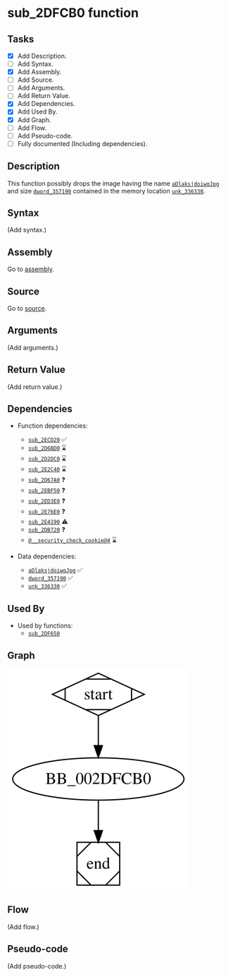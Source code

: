 # sub_2DFCB0 function

## Tasks

- [X] Add Description.
- [ ] Add Syntax.
- [X] Add Assembly.
- [ ] Add Source.
- [ ] Add Arguments.
- [ ] Add Return Value.
- [X] Add Dependencies.
- [X] Add Used By.
- [X] Add Graph.
- [ ] Add Flow.
- [ ] Add Pseudo-code.
- [ ] Fully documented (Including dependencies).

## Description

This function possibly drops the image having the name [`aDlaksjdoiwqJpg`](aDlaksjdoiwqJpg.md) and size [`dword_357190`](dword_357190.md) contained in the memory location [`unk_336330`](unk_336330.md).

## Syntax

(Add syntax.)

## Assembly

Go to [assembly](../asm/sub_2DFCB0.asm).

## Source

Go to [source](../cc/sub_2DFCB0.cc).

## Arguments

(Add arguments.)

## Return Value

(Add return value.)

## Dependencies

* Function dependencies:
  * [`sub_2ECD20`](sub_2ECD20.md) ✅
  * [`sub_2D6BD0`](sub_2D6BD0.md) ⌛
  * [`sub_2D2DC0`](sub_2D2DC0.md) ⌛
  * [`sub_2E2C40`](sub_2E2C40.md) ⌛
  * [`sub_2D67A0`](sub_2D67A0.md) ❓
  * [`sub_2EBF50`](sub_2EBF50.md) ❓
  * [`sub_2ED3E0`](sub_2ED3E0.md) ❓
  * [`sub_2E76E0`](sub_2E76E0.md) ❓
  * [`sub_2E4190`](sub_2E4190.md) ⚠️
  * [`sub_2DB720`](sub_2DB720.md) ❓
  * [`@__security_check_cookie@4`](@__security_check_cookie@4.md) ⌛

* Data dependencies:
  * [`aDlaksjdoiwqJpg`](aDlaksjdoiwqJpg.md) ✅
  * [`dword_357190`](dword_357190.md) ✅
  * [`unk_336330`](unk_336330.md) ✅


## Used By

* Used by functions:
  * [`sub_2DF650`](sub_2DF650.md)

## Graph

![sub_2DFCB0 Graph](../svg/sub_2DFCB0.svg "sub_2DFCB0 Graph")

## Flow

(Add flow.)

## Pseudo-code

(Add pseudo-code.)


